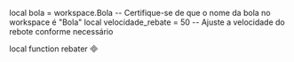 local bola = workspace.Bola -- Certifique-se de que o nome da bola no workspace é "Bola"
local velocidade_rebate = 50 -- Ajuste a velocidade do rebote conforme necessário

local function rebater

